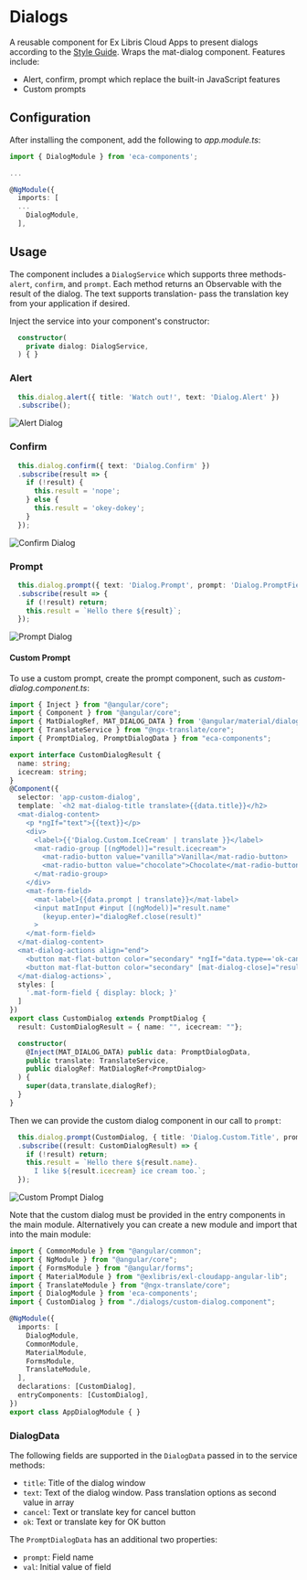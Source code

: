 # Dialogs

A reusable component for Ex Libris Cloud Apps to present dialogs according to the [Style Guide](https://developers.exlibrisgroup.com/cloudapps/docs/style/). Wraps the mat-dialog component. Features include:
* Alert, confirm, prompt which replace the built-in JavaScript features
* Custom prompts


## Configuration
After installing the component, add the following to _app.module.ts_:

```typescript
import { DialogModule } from 'eca-components';

...

@NgModule({
  imports: [
  ...
    DialogModule,
  ],
```

## Usage
The component includes a `DialogService` which supports three methods- `alert`, `confirm`, and `prompt`. Each method returns an Observable with the result of the dialog. The text supports translation- pass the translation key from your application if desired.

Inject the service into your component's constructor:
```typescript
  constructor(
    private dialog: DialogService,
  ) { }
```

### Alert
```typescript
  this.dialog.alert({ title: 'Watch out!', text: 'Dialog.Alert' })
  .subscribe();
```

![Alert Dialog](./screenshots/dialog-alert.png)

### Confirm
```typescript
  this.dialog.confirm({ text: 'Dialog.Confirm' })
  .subscribe(result => {
    if (!result) {
      this.result = 'nope';
    } else {
      this.result = 'okey-dokey';
    }
  });
```

![Confirm Dialog](./screenshots/dialog-confirm.png)

### Prompt
```typescript
  this.dialog.prompt({ text: 'Dialog.Prompt', prompt: 'Dialog.PromptField' })
  .subscribe(result => {
    if (!result) return;
    this.result = `Hello there ${result}`;
  });
```

![Prompt Dialog](./screenshots/dialog-prompt.png)

#### Custom Prompt
To use a custom prompt, create the prompt component, such as _custom-dialog.component.ts_:

```typescript
import { Inject } from "@angular/core";
import { Component } from "@angular/core";
import { MatDialogRef, MAT_DIALOG_DATA } from '@angular/material/dialog';
import { TranslateService } from "@ngx-translate/core";
import { PromptDialog, PromptDialogData } from "eca-components";

export interface CustomDialogResult {
  name: string;
  icecream: string;
}
@Component({
  selector: 'app-custom-dialog',
  template: `<h2 mat-dialog-title translate>{{data.title}}</h2>
  <mat-dialog-content>
    <p *ngIf="text">{{text}}</p>
    <div>
      <label>{{'Dialog.Custom.IceCream' | translate }}</label>
      <mat-radio-group [(ngModel)]="result.icecream">
        <mat-radio-button value="vanilla">Vanilla</mat-radio-button>
        <mat-radio-button value="chocolate">Chocolate</mat-radio-button>
      </mat-radio-group>
    </div>
    <mat-form-field>
      <mat-label>{{data.prompt | translate}}</mat-label>
      <input matInput #input [(ngModel)]="result.name" 
        (keyup.enter)="dialogRef.close(result)" 
      >
    </mat-form-field>
  </mat-dialog-content>
  <mat-dialog-actions align="end">
    <button mat-flat-button color="secondary" *ngIf="data.type=='ok-cancel'" mat-dialog-close>{{data.cancel | translate}}</button>
    <button mat-flat-button color="secondary" [mat-dialog-close]="result" cdkFocusInitial>{{data.ok | translate}}</button>
  </mat-dialog-actions>`,
  styles: [
    '.mat-form-field { display: block; }'
  ]
})
export class CustomDialog extends PromptDialog {
  result: CustomDialogResult = { name: "", icecream: ""};

  constructor(
    @Inject(MAT_DIALOG_DATA) public data: PromptDialogData,
    public translate: TranslateService,
    public dialogRef: MatDialogRef<PromptDialog>
  ) {
    super(data,translate,dialogRef);
  }
}
```

Then we can provide the custom dialog component in our call to `prompt`:
```typescript
  this.dialog.prompt(CustomDialog, { title: 'Dialog.Custom.Title', prompt: 'Dialog.PromptField' })
  .subscribe((result: CustomDialogResult) => {
    if (!result) return;
    this.result = `Hello there ${result.name}. 
      I like ${result.icecream} ice cream too.`;
  });
```

![Custom Prompt Dialog](./screenshots/dialog-custom.png)

Note that the custom dialog must be provided in the entry components in the main module. Alternatively you can create a new module and import that into the main module:

```typescript
import { CommonModule } from "@angular/common";
import { NgModule } from "@angular/core";
import { FormsModule } from "@angular/forms";
import { MaterialModule } from "@exlibris/exl-cloudapp-angular-lib";
import { TranslateModule } from "@ngx-translate/core";
import { DialogModule } from 'eca-components';
import { CustomDialog } from "./dialogs/custom-dialog.component";

@NgModule({
  imports: [
    DialogModule,
    CommonModule,
    MaterialModule,
    FormsModule,
    TranslateModule,
  ],
  declarations: [CustomDialog],
  entryComponents: [CustomDialog],
})
export class AppDialogModule { }
```

### DialogData
The following fields are supported in the `DialogData` passed in to the service methods:

* `title`: Title of the dialog window
* `text`: Text of the dialog window. Pass translation options as second value in array
* `cancel`: Text or translate key for cancel button
* `ok`: Text or translate key for OK button

The `PromptDialogData` has an additional two properties:
* `prompt`: Field name
* `val`: Initial value of field
